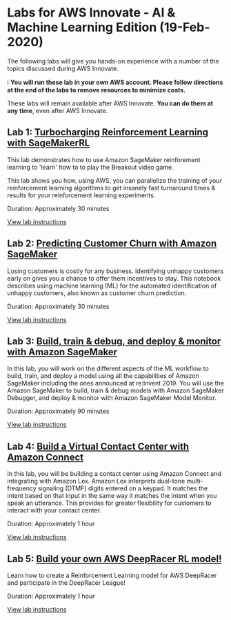 # Labs for AWS Innovate - AI & Machine Learning Edition (19-Feb-2020)

The following labs will give you hands-on experience with a number of the topics discussed during AWS Innovate.

ℹ️ **You will run these lab in your own AWS account. Please follow directions at the end of the labs to remove resources to minimize costs.**

These labs will remain available after AWS Innovate. **You can do them at any time**, even after AWS Innovate.

## Lab 1: [Turbocharging Reinforcement Learning with SageMakerRL](https://github.com/aws-john/SageMakerRL-SML-Summit-2019)

This lab demonstrates how to use Amazon SageMaker reinforement learning to 'learn' how to to play the Breakout video game.

This lab shows you how, using AWS, you can parallelize the training of your reinforcement learning algorithms to get insanely fast turnaround times & results for your reinforcement learning experiments.

Duration: Approximately 30 minutes

[View lab instructions](https://github.com/aws-john/SageMakerRL-SML-Summit-2019)


## Lab 2: [Predicting Customer Churn with Amazon SageMaker](https://github.com/aws-john/sagemaker-churn)

Losing customers is costly for any business. Identifying unhappy customers early on gives you a chance to offer them incentives to stay. This notebook describes using machine learning (ML) for the automated identification of unhappy customers, also known as customer churn prediction.

Duration: Approximately 30 minutes

[View lab instructions](https://github.com/aws-john/sagemaker-churn)


## Lab 3: [Build, train & debug, and deploy & monitor with Amazon SageMaker](https://github.com/aws-john/reinvent2019-aim362-sagemaker-debugger-model-monitor)

In this lab, you will work on the different aspects of the ML workflow to build, train, and deploy a model using all the capabilities of Amazon SageMaker including the ones announced at re:Invent 2019. You will use the Amazon SageMaker to build, train & debug models with Amazon SageMaker Debugger, and deploy & monitor with Amazon SageMaker Model Monitor.

Duration: Approximately 90 minutes

[View lab instructions](https://github.com/aws-john/reinvent2019-aim362-sagemaker-debugger-model-monitor)



## Lab 4: [Build a Virtual Contact Center with Amazon Connect](https://github.com/aws-john/connect-lex-integration-bookappointment)

In this lab, you will be building a contact center using Amazon Connect and integrating with Amazon Lex. Amazon Lex interprets dual-tone multi-frequency signaling (DTMF) digits entered on a keypad. It matches the intent based on that input in the same way it matches the intent when you speak an utterance. This provides for greater flexibility for customers to interact with your contact center.

Duration: Approximately 1 hour

[View lab instructions](https://github.com/aws-john/connect-lex-integration-bookappointment)


## Lab 5: [Build your own AWS DeepRacer RL model!](https://github.com/aws-samples/aws-deepracer-workshops/tree/master/Workshops/2019-reInvent/Lab_200_AIM207)

Learn how to create a Reinforcement Learning model for AWS DeepRacer and participate in the DeepRacer League!

Duration: Approximately 1 hour

[View lab instructions](https://github.com/aws-samples/aws-deepracer-workshops/tree/master/Workshops/2019-reInvent/Lab_200_AIM207)

